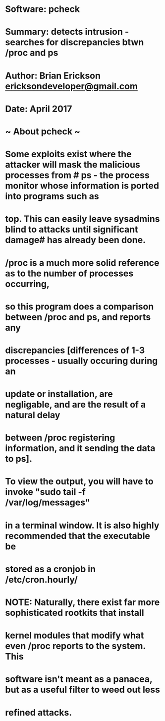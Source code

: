 # Software: pcheck
# Summary: detects intrusion - searches for discrepancies btwn /proc and ps
# Author: Brian Erickson <ericksondeveloper@gmail.com>
# Date: April 2017
# 
# ~ About pcheck ~
#
# Some exploits exist where the attacker will mask the malicious processes from # ps - the process monitor whose information is ported into programs such as
# top. This can easily leave sysadmins blind to attacks until significant damage# has already been done. 
#
# /proc is a much more solid reference as to the number of processes occurring, 
# so this program does a comparison between /proc and ps, and reports any 
# discrepancies [differences of 1-3 processes - usually occuring during an 
# update or installation, are negligable, and are the result of a natural delay
# between /proc registering information, and it sending the data to ps].
#
# To view the output, you will have to invoke "sudo tail -f /var/log/messages"
# in a terminal window. It is also highly recommended that the executable be 
# stored as a cronjob in /etc/cron.hourly/
#
# NOTE: Naturally, there exist far more sophisticated rootkits that install 
# kernel modules that modify what even /proc reports to the system. This 
# software isn't meant as a panacea, but as a useful filter to weed out less
# refined attacks. 
